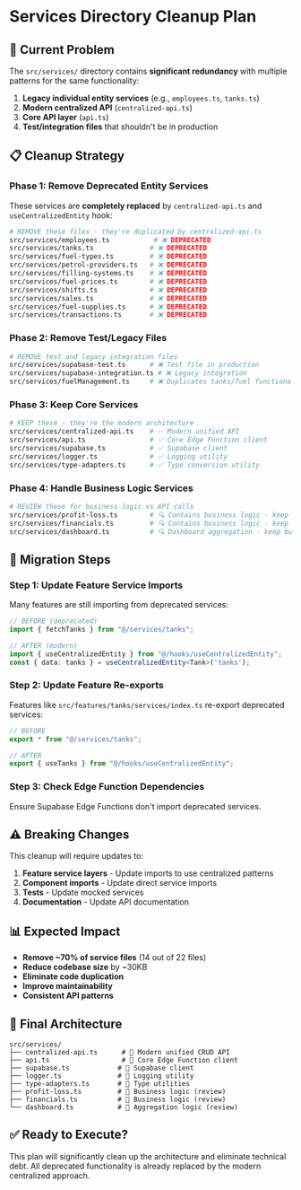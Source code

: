 # Services Directory Cleanup Plan

## 🚨 **Current Problem**
The `src/services/` directory contains **significant redundancy** with multiple patterns for the same functionality:

1. **Legacy individual entity services** (e.g., `employees.ts`, `tanks.ts`)
2. **Modern centralized API** (`centralized-api.ts`) 
3. **Core API layer** (`api.ts`)
4. **Test/integration files** that shouldn't be in production

## 📋 **Cleanup Strategy**

### **Phase 1: Remove Deprecated Entity Services**
These services are **completely replaced** by `centralized-api.ts` and `useCentralizedEntity` hook:

```bash
# REMOVE these files - they're duplicated by centralized-api.ts
src/services/employees.ts           # ❌ DEPRECATED 
src/services/tanks.ts              # ❌ DEPRECATED
src/services/fuel-types.ts         # ❌ DEPRECATED  
src/services/petrol-providers.ts   # ❌ DEPRECATED
src/services/filling-systems.ts    # ❌ DEPRECATED
src/services/fuel-prices.ts        # ❌ DEPRECATED
src/services/shifts.ts             # ❌ DEPRECATED
src/services/sales.ts              # ❌ DEPRECATED
src/services/fuel-supplies.ts      # ❌ DEPRECATED
src/services/transactions.ts       # ❌ DEPRECATED
```

### **Phase 2: Remove Test/Legacy Files**
```bash
# REMOVE test and legacy integration files
src/services/supabase-test.ts      # ❌ Test file in production
src/services/supabase-integration.ts # ❌ Legacy integration
src/services/fuelManagement.ts     # ❌ Duplicates tanks/fuel functionality
```

### **Phase 3: Keep Core Services**
```bash
# KEEP these - they're the modern architecture
src/services/centralized-api.ts    # ✅ Modern unified API
src/services/api.ts                # ✅ Core Edge Function client
src/services/supabase.ts           # ✅ Supabase client
src/services/logger.ts             # ✅ Logging utility
src/services/type-adapters.ts      # ✅ Type conversion utility
```

### **Phase 4: Handle Business Logic Services**
```bash
# REVIEW these for business logic vs API calls
src/services/profit-loss.ts        # 🔍 Contains business logic - keep but review
src/services/financials.ts         # 🔍 Contains business logic - keep but review  
src/services/dashboard.ts          # 🔍 Dashboard aggregation - keep but review
```

## 🔧 **Migration Steps**

### **Step 1: Update Feature Service Imports**
Many features are still importing from deprecated services:

```typescript
// BEFORE (deprecated)
import { fetchTanks } from "@/services/tanks";

// AFTER (modern)  
import { useCentralizedEntity } from "@/hooks/useCentralizedEntity";
const { data: tanks } = useCentralizedEntity<Tank>('tanks');
```

### **Step 2: Update Feature Re-exports**  
Features like `src/features/tanks/services/index.ts` re-export deprecated services:

```typescript
// BEFORE
export * from "@/services/tanks";

// AFTER  
export { useTanks } from "@/hooks/useCentralizedEntity";
```

### **Step 3: Check Edge Function Dependencies**
Ensure Supabase Edge Functions don't import deprecated services.

## ⚠️ **Breaking Changes**
This cleanup will require updates to:

1. **Feature service layers** - Update imports to use centralized patterns
2. **Component imports** - Update direct service imports  
3. **Tests** - Update mocked services
4. **Documentation** - Update API documentation

## 📊 **Expected Impact**
- **Remove ~70% of service files** (14 out of 22 files)
- **Reduce codebase size** by ~30KB  
- **Eliminate code duplication**
- **Improve maintainability**
- **Consistent API patterns**

## 🎯 **Final Architecture**
```
src/services/
├── centralized-api.ts      # 🌟 Modern unified CRUD API
├── api.ts                  # 🌟 Core Edge Function client  
├── supabase.ts            # 🌟 Supabase client
├── logger.ts              # 🌟 Logging utility
├── type-adapters.ts       # 🌟 Type utilities
├── profit-loss.ts         # 💼 Business logic (review)
├── financials.ts          # 💼 Business logic (review)
└── dashboard.ts           # 💼 Aggregation logic (review)
```

## ✅ **Ready to Execute?**
This plan will significantly clean up the architecture and eliminate technical debt. All deprecated functionality is already replaced by the modern centralized approach. 